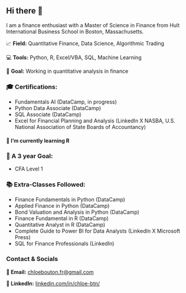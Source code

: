 ## Hi there 👋

I am a finance enthusiast with a Master of Science in Finance from Hult International Business School in Boston, Massachusetts.

📈 **Field:** Quantitative Finance, Data Science, Algorithmic Trading

💻 **Tools:** Python, R, Excel/VBA, SQL, Machine Learning

🧭 **Goal:** Working in quantitative analysis in finance


### 🎓 Certifications:

- Fundamentals AI (DataCamp, in progress)
- Python Data Associate (DataCamp)
- SQL Associate (DataCamp)
- Excel for Financial Planning and Analysis (LinkedIn X NASBA, U.S. National Association of State Boards of Accountancy)

#### 🌱 I’m currently learning R 

### 🎒 A 3 year Goal:

- CFA Level 1


### 📚 Extra-Classes Followed:

- Finance Fundamentals in Python (DataCamp)
- Applied Finance in Python (DataCamp)
- Bond Valuation and Analysis in Python (DataCamp)
- Finance Fundamental in R (DataCamp)
- Quantitative Analyst in R (DataCamp)
- Complete Guide to Power BI for Data Analysts (LinkedIn X Microsoft Press)
- SQL for Finance Professionals (LinkedIn)


### Contact & Socials

**📩 Email:** chloebouton.fr@gmail.com

**🔗 LinkedIn:** [linkedin.com/in/chloe-btn/](https://www.linkedin.com/in/chloe-btn/)



<!--
**chloebtn/chloebtn** is a ✨ _special_ ✨ repository because its `README.md` (this file) appears on your GitHub profile.

Here are some ideas to get you started:

- 🔭 I’m currently working on ...
- 🌱 I’m currently learning ...
- 👯 I’m looking to collaborate on ...
- 🤔 I’m looking for help with ...
- 💬 Ask me about ...
- 📫 How to reach me: ...
- 😄 Pronouns: ...
- ⚡ Fun fact: ...
-->
